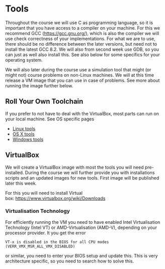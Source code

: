 # Tools

Throughout the course we will use C as programming language, so it is important that you have access to a compiler on your machine. For this we recommend GCC (https://gcc.gnu.org/), which is also the compiler we will use check correctness of your implementations. For what we are to use, there should be no difference between the later versions, but need not to install the latest GCC 8.2. We will also from second week use GDB, so you can just as well also install this. See also below for some specifics for your operating system.

We will also later during the course use a simulation tool that might (or might not) course problems on non-Linux machines. We will at this time release a VM image that you can use in case of problems. See more about running the image further below.

## Roll Your Own Toolchain
If you prefer to not have to deal with the VirtualBox, most parts can run on your local machine. See OS specific pages

  * [Linux tools](linux.md)
  * [OS X tools](osx.md)
  * [Windows tools](windows.md)

## VirtualBox
We will create a VirtualBox image with most the tools you will need pre-installed. During the course we will further provide you with installations scripts and an updated images for new tools. First image will be published later this week.

For this you will need to install Virtual box: https://www.virtualbox.org/wiki/Downloads

### Virtualisation Technology
For efficiently running the VM you need to have enabled Intel Virtualisation Technology (Intel VT) or AMD-Virtualisation (AMD-V), depending on your processor provider. It you get the error 

```
VT-x is disabled in the BIOS for all CPU modes (VERR_VMX_MSR_ALL_VMX_DISABLED)
```

or similar, you need to enter your BIOS setup and update this. This is very architecture specific, so you need to search how to solve this.

